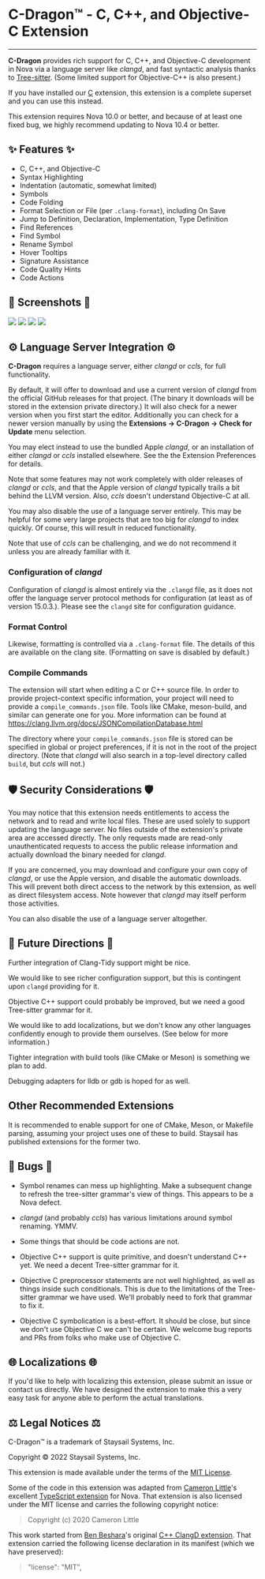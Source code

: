 # C-Dragon&trade; - C, C++, and Objective-C Extension

---

**C-Dragon** provides rich support for C, C++, and Objective-C development in Nova via
a language server like _clangd_, and fast syntactic analysis thanks to [Tree-sitter][3].
(Some limited support for Objective-C++ is also present.)

If you have installed our [C][4] extension, this extension is a complete
superset and you can use this instead.

This extension requires Nova 10.0 or better, and because of at least one fixed bug, we
highly recommend updating to Nova 10.4 or better.

## ✨ Features ✨

- C, C++, and Objective-C
- Syntax Highlighting
- Indentation (automatic, somewhat limited)
- Symbols
- Code Folding
- Format Selection or File (per `.clang-format`), including On Save
- Jump to Definition, Declaration, Implementation, Type Definition
- Find References
- Find Symbol
- Rename Symbol
- Hover Tooltips
- Signature Assistance
- Code Quality Hints
- Code Actions

## 📸 Screenshots 📸

![](https://raw.githubusercontent.com/staysail/nova-cdragon/main/screenshot1.png)
![](https://raw.githubusercontent.com/staysail/nova-cdragon/main/screenshot2.png)
![](https://raw.githubusercontent.com/staysail/nova-cdragon/main/screenshot3.png)
![](https://raw.githubusercontent.com/staysail/nova-cdragon/main/screenshot4.png)

## ⚙️ Language Server Integration ⚙️

**C-Dragon** requires a language server, either _clangd_ or _ccls_, for full functionality.

By default, it will offer to download and use a current version of _clangd_
from the official GitHub releases for that project. (The binary it downloads
will be stored in the extension private directory.) It will also check
for a newer version when you first start the editor. Additionally you can
check for a newer version manually by using the **Extensions → C-Dragon → Check for Update**
menu selection.

You may elect instead to use the bundled Apple _clangd_, or an installation of
either _clangd_ or _ccls_ installed elsewhere. See the the Extension Preferences
for details.

Note that some features may not work completely with older releases of _clangd_ or
_ccls_, and that the Apple version of _clangd_ typically trails a bit behind the
LLVM version. Also, _ccls_ doesn't understand Objective-C at all.

You may also disable the use of a language server entirely. This may be helpful
for some very large projects that are too big for _clangd_ to index quickly.
Of course, this will result in reduced functionality.

Note that use of _ccls_ can be challenging, and we do not recommend it unless
you are already familiar with it.

### Configuration of _clangd_

Configuration of _clangd_ is almost entirely via the `.clangd` file, as it does
not offer the language server protocol methods for configuration (at least as of
version 15.0.3.). Please see the `clangd` site for configuration guidance.

### Format Control

Likewise, formatting is controlled via a `.clang-format` file. The details of this
are available on the clang site. (Formatting on save is disabled by default.)

### Compile Commands

The extension will start when editing a C or C++ source file.
In order to provide project-context specific information, your project will need to provide a `compile_commands.json` file.
Tools like CMake, meson-build, and similar can generate one for you.
More information can be found at https://clang.llvm.org/docs/JSONCompilationDatabase.html

The directory where your `compile_commands.json` file is stored can be specified in global or project preferences,
if it is not in the root of the project directory.
(Note that _clangd_ will also search in a top-level directory called `build`, but _ccls_ will not.)

## 🛡️ Security Considerations 🛡️

You may notice that this extension needs entitlements to access
the network and to read and write local files.
These are used solely to support updating the language server.
No files outside of the extension's private area are accessed directly.
The only requests made are read-only unauthenticated requests to access
the public release information and actually download the binary
needed for _clangd_.

If you are concerned, you may download and configure your own
copy of _clangd_, or use the Apple version, and disable the automatic downloads.
This will prevent both direct access to the network by this extension,
as well as direct filesystem access. Note however that _clangd_
may itself perform those activities.

You can also disable the use of a language server altogether.

## 🔮 Future Directions 🔮

Further integration of Clang-Tidy support might be nice.

We would like to see richer configuration support, but this is contingent upon
`clangd` providing for it.

Objective C++ support could probably be improved, but we need a good Tree-sitter grammar for it.

We would like to add localizations, but we don't know any other languages confidently enough to provide them ourselves. (See below for more information.)

Tighter integration with build tools (like CMake or Meson) is something we plan to add.

Debugging adapters for lldb or gdb is hoped for as well.

## Other Recommended Extensions

It is recommended to enable support for one of CMake, Meson, or Makefile parsing,
assuming your project uses one of these to build.
Staysail has published extensions for the former two.

## 🐜 Bugs 🐜

- Symbol renames can mess up highlighting. Make a subsequent change to refresh the
  tree-sitter grammar's view of things. This appears to be a Nova defect.
- _clangd_ (and probably _ccls_) has various limitations around symbol renaming. YMMV.

- Some things that should be code actions are not.

- Objective C++ support is quite primitive, and doesn't understand C++ yet.
  We need a decent Tree-sitter grammar for it.

- Objective C preprocessor statements are not well highlighted, as well as things inside such conditionals.
  This is due to the limitations of the Tree-sitter grammar we have used.
  We'll probably need to fork that grammar to fix it.

- Objective C symbolication is a best-effort.
  It should be close, but since we don't use Objective C we can't be certain.
  We welcome bug reports and PRs from folks who make use of Objective C.

## 🌐 Localizations 🌐

If you'd like to help with localizing this extension, please submit an issue or
contact us directly. We have designed the extension to make this a very easy task
for anyone able to perform the actual translations.

## ⚖️ Legal Notices ⚖️

C-Dragon&trade; is a trademark of Staysail Systems, Inc.

Copyright &copy; 2022 Staysail Systems, Inc.

This extension is made available under the terms of the [MIT License][7].

Some of the code in this extension was adapted from [Cameron Little][5]'s
excellent [TypeScript extension][6] for Nova.
That extension is also licensed under the MIT license and carries the
following copyright notice:

> Copyright (c) 2020 Cameron Little

This work started from [Ben Beshara][1]'s original [C++ ClangD extension][2].
That extension carried the following license declaration in its manifest (which
we have preserved):

> "license": "MIT",

[1]: https://benbeshara.id.au/ "Ben Beshara"
[2]: https://github.com/benbeshara/nova-cplusplus
[3]: https://tree-sitter.github.io/tree-sitter/ "Tree-sitter web site"
[4]: https://github.com/staysail/nova-c "C support for Nova"
[5]: https://github.com/apexskier "Cameron Little's GitHub page"
[6]: https://github.com/apexskier/nova-typescript "TypeScript Extension for Nova"
[7]: https://github.com/staysail/nova-cdragon/blob/main/LICENSE.md "MIT License"

